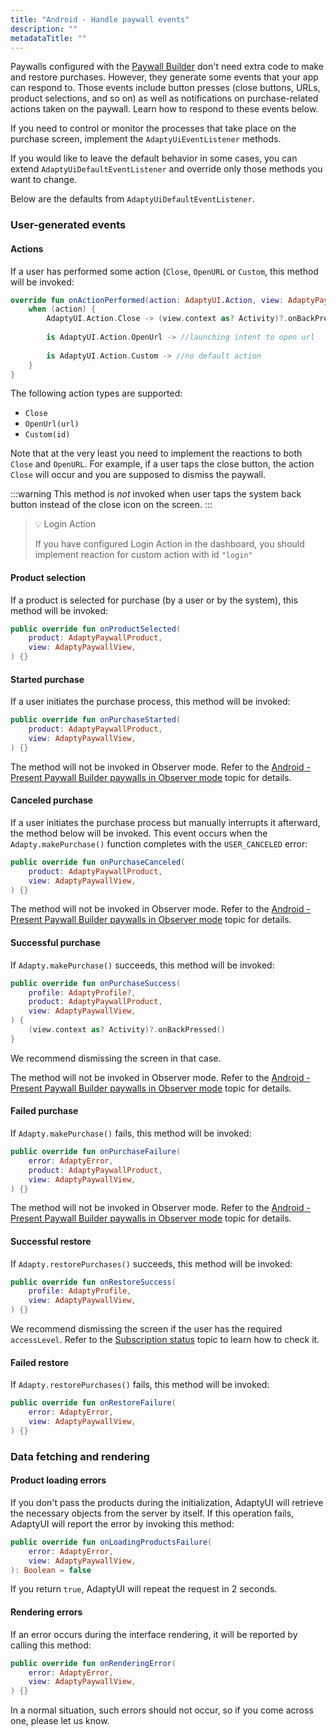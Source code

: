```yaml
---
title: "Android - Handle paywall events"
description: ""
metadataTitle: ""
---
```


Paywalls configured with the [Paywall Builder](adapty-paywall-builder-legacy) don't need extra code to make and restore purchases. However, they generate some events that your app can respond to. Those events include button presses (close buttons, URLs, product selections, and so on) as well as notifications on purchase-related actions taken on the paywall. Learn how to respond to these events below.

If you need to control or monitor the processes that take place on the purchase screen, implement the `AdaptyUiEventListener` methods.

If you would like to leave the default behavior in some cases, you can extend `AdaptyUiDefaultEventListener` and override only those methods you want to change.

Below are the defaults from `AdaptyUiDefaultEventListener`.

### User-generated events

#### Actions

If a user has performed some action  (`Close`, `OpenURL` or `Custom`, this method will be invoked:

```kotlin title="Kotlin"
override fun onActionPerformed(action: AdaptyUI.Action, view: AdaptyPaywallView) {
    when (action) {
        AdaptyUI.Action.Close -> (view.context as? Activity)?.onBackPressed()
        
        is AdaptyUI.Action.OpenUrl -> //launching intent to open url
        
        is AdaptyUI.Action.Custom -> //no default action
    }
}
```

The following action types are supported: 

- `Close`
- `OpenUrl(url)`
- `Custom(id)`

Note that at the very least you need to implement the reactions to both `Close` and `OpenURL`. For example, if a user taps the close button, the action `Close` will occur and you are supposed to dismiss the paywall. 

:::warning
This method is _not_ invoked when user taps the system back button instead of the close icon on the screen.
:::

> 💡 Login Action
> 
> If you have configured Login Action in the dashboard, you should implement reaction for custom action with id `"login"`

#### Product selection

If a product is selected for purchase (by a user or by the system), this method will be invoked:

```kotlin title="Kotlin"
public override fun onProductSelected(
    product: AdaptyPaywallProduct,
    view: AdaptyPaywallView,
) {}
```

#### Started purchase

If a user initiates the purchase process, this method will be invoked:

```kotlin title="Kotlin"
public override fun onPurchaseStarted(
    product: AdaptyPaywallProduct,
    view: AdaptyPaywallView,
) {}
```

The method will not be invoked in Observer mode. Refer to the [Android - Present Paywall Builder paywalls in Observer mode](android-present-paywall-builder-paywalls-in-observer-mode) topic for details.

#### Canceled purchase

If a user initiates the purchase process but manually interrupts it afterward, the method below will be invoked. This event occurs when the `Adapty.makePurchase()` function completes with the `USER_CANCELED` error:

```kotlin title="Kotlin"
public override fun onPurchaseCanceled(
    product: AdaptyPaywallProduct,
    view: AdaptyPaywallView,
) {}
```

The method will not be invoked in Observer mode. Refer to the [Android - Present Paywall Builder paywalls in Observer mode](android-present-paywall-builder-paywalls-in-observer-mode) topic for details.

#### Successful purchase

If `Adapty.makePurchase()` succeeds, this method will be invoked:

```kotlin title="Kotlin"
public override fun onPurchaseSuccess(
    profile: AdaptyProfile?,
    product: AdaptyPaywallProduct,
    view: AdaptyPaywallView,
) {
    (view.context as? Activity)?.onBackPressed()
}
```

We recommend dismissing the screen in that case. 

The method will not be invoked in Observer mode. Refer to the [Android - Present Paywall Builder paywalls in Observer mode](android-present-paywall-builder-paywalls-in-observer-mode) topic for details.

#### Failed purchase

If `Adapty.makePurchase()` fails, this method will be invoked:

```kotlin title="Kotlin"
public override fun onPurchaseFailure(
    error: AdaptyError,
    product: AdaptyPaywallProduct,
    view: AdaptyPaywallView,
) {}
```

The method will not be invoked in Observer mode. Refer to the [Android - Present Paywall Builder paywalls in Observer mode](android-present-paywall-builder-paywalls-in-observer-mode) topic for details.

#### Successful restore

If `Adapty.restorePurchases()` succeeds, this method will be invoked:

```kotlin title="Kotlin"
public override fun onRestoreSuccess(
    profile: AdaptyProfile,
    view: AdaptyPaywallView,
) {}
```

We recommend dismissing the screen if the user has the required `accessLevel`. Refer to the [Subscription status](subscription-status) topic to learn how to check it.

#### Failed restore

If `Adapty.restorePurchases()` fails, this method will be invoked:

```kotlin title="Kotlin"
public override fun onRestoreFailure(
    error: AdaptyError,
    view: AdaptyPaywallView,
) {}
```

### Data fetching and rendering

#### Product loading errors

If you don't pass the products during the initialization, AdaptyUI will retrieve the necessary objects from the server by itself. If this operation fails, AdaptyUI will report the error by invoking this method:

```kotlin title="Kotlin"
public override fun onLoadingProductsFailure(
    error: AdaptyError,
    view: AdaptyPaywallView,
): Boolean = false
```

If you return `true`, AdaptyUI will repeat the request in 2 seconds.

#### Rendering errors

If an error occurs during the interface rendering, it will be reported by calling this method:

```kotlin title="Kotlin"
public override fun onRenderingError(
    error: AdaptyError,
    view: AdaptyPaywallView,
) {}
```

In a normal situation, such errors should not occur, so if you come across one, please let us know.